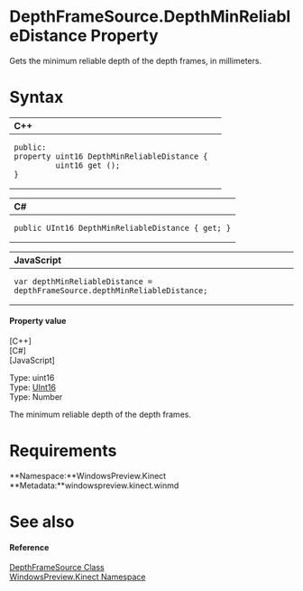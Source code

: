 DepthFrameSource.DepthMinReliableDistance Property  
==================================================  

Gets the minimum reliable depth of the depth frames, in millimeters. <span id="syntaxSection"></span>

Syntax  
======  

<table>
<colgroup>
<col width="100%" />
</colgroup>
<thead>
<tr class="header">
<th align="left">C++</th>
</tr>
</thead>
<tbody>
<tr class="odd">
<td align="left"><pre><code>public:  
property uint16 DepthMinReliableDistance {  
         uint16 get ();  
}</code></pre></td>
</tr>
</tbody>
</table>

<table>
<colgroup>
<col width="100%" />
</colgroup>
<thead>
<tr class="header">
<th align="left">C#</th>
</tr>
</thead>
<tbody>
<tr class="odd">
<td align="left"><pre><code>public UInt16 DepthMinReliableDistance { get; }</code></pre></td>
</tr>
</tbody>
</table>

<table>
<colgroup>
<col width="100%" />
</colgroup>
<thead>
<tr class="header">
<th align="left">JavaScript</th>
</tr>
</thead>
<tbody>
<tr class="odd">
<td align="left"><pre><code>var depthMinReliableDistance = depthFrameSource.depthMinReliableDistance;</code></pre></td>
</tr>
</tbody>
</table>

<span id="ID4ER"></span>
#### Property value  

[C++]   
 [C\#]   
 [JavaScript]   

Type: uint16  
Type: [UInt16](http://msdn.microsoft.com/en-us/library/system.uint16.aspx)  
Type: Number  

The minimum reliable depth of the depth frames.  

<span id="requirements"></span>

Requirements  
============  

**Namespace:**WindowsPreview.Kinect  
**Metadata:**windowspreview.kinect.winmd  

<span id="ID4E6"></span>

See also  
========  

<span id="ID4EBB"></span>
#### Reference  

[DepthFrameSource Class](../../DepthFrameSource_Class.md)  
 [WindowsPreview.Kinect Namespace](../../../Kinect.md)  



<!--Please do not edit the data in the comment block below.-->
<!--
TOCTitle : DepthMinReliableDistance Property
RLTitle : DepthFrameSource.DepthMinReliableDistance Property
KeywordK : DepthMinReliableDistance property
KeywordK : DepthFrameSource.DepthMinReliableDistance property
KeywordF : WindowsPreview.Kinect.DepthFrameSource.DepthMinReliableDistance
KeywordF : DepthFrameSource.DepthMinReliableDistance
KeywordF : DepthMinReliableDistance
KeywordF : WindowsPreview.Kinect.DepthFrameSource.DepthMinReliableDistance
KeywordA : P:WindowsPreview.Kinect.DepthFrameSource.DepthMinReliableDistance
AssetID : P:WindowsPreview.Kinect.DepthFrameSource.DepthMinReliableDistance
Locale : en-us
CommunityContent : 1
APIType : Managed
APILocation : windowspreview.kinect.winmd
APIName : WindowsPreview.Kinect.DepthFrameSource.DepthMinReliableDistance
TargetOS : Windows
TopicType : kbSyntax
DevLang : VB
DevLang : CSharp
DevLang : JavaScript
DevLang : C++
DocSet : K4Wv2
ProjType : K4Wv2Proj
Technology : Kinect for Windows
Product : Kinect for Windows SDK v2
productversion : 20
-->

